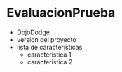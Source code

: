 # EvaluacionPrueba
- DojoDodge 
- version del proyecto
- lista de caracteristicas
	- caracteristica 1
	- caracteristica 2
